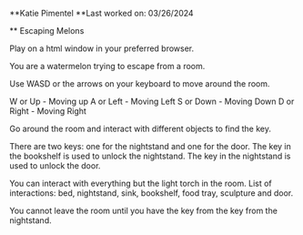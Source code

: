 **Katie Pimentel
**Last worked on: 03/26/2024

** Escaping Melons


Play on a html window in your preferred browser.

You are a watermelon trying to escape from a room. 

Use WASD or the arrows on your keyboard to move around the room.

W or Up - Moving up 
A or Left - Moving Left
S or Down - Moving Down
D or Right - Moving Right

Go around the room and interact with different objects to find the key.

There are two keys: one for the nightstand and one for the door. The key in the bookshelf is used to unlock the nightstand. The key in the nightstand is used to unlock the door. 

You can interact with everything but the light torch in the room.
List of interactions: bed, nightstand, sink, bookshelf, food tray, sculpture and door.

You cannot leave the room until you have the key from the key from the nightstand.
